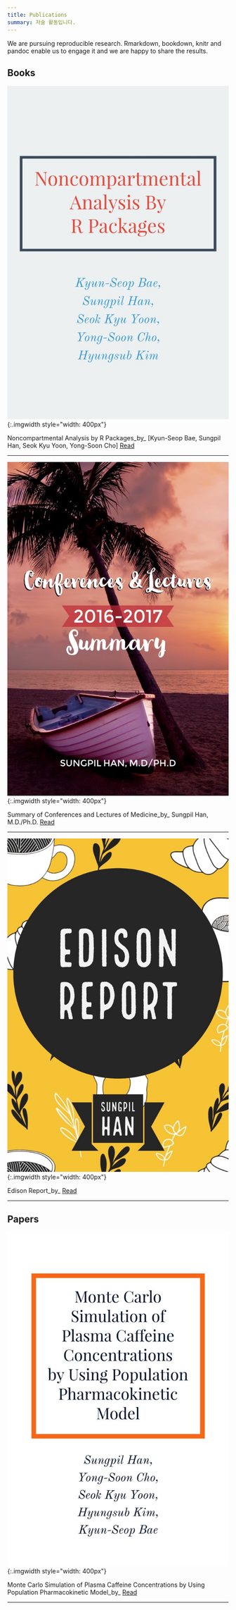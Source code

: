 ```yaml
---
title: Publications
summary: 저술 활동입니다.
---
```




We are pursuing reproducible research. Rmarkdown, bookdown, knitr and pandoc enable us to engage it and we are happy to share the results.

## Books

![](/img/nca_cover.jpg){:.imgwidth style="width: 400px"}

Noncompartmental Analysis by R Packages_by_ [Kyun-Seop Bae, Sungpil Han, Seok Kyu Yoon, Yong-Soon Cho] [<i class="fa fa-book" aria-hidden="true"></i> Read](https://asancpt.github.io/pkrBook)

---



![](/img/conferences_cover.jpg){:.imgwidth style="width: 400px"}

Summary of Conferences and Lectures of Medicine_by_ Sungpil Han, M.D./Ph.D. [<i class="fa fa-book" aria-hidden="true"></i> Read](https://shanmdphd.github.io/conferences)

---



![](/img/edison_cover.jpg){:.imgwidth style="width: 400px"}

Edison Report_by_  [<i class="fa fa-book" aria-hidden="true"></i> Read](https://asancpt.github.io/EdisonReport)

---



## Papers

![](/img/caffeine_cover.jpg) {:.imgwidth style="width: 400px"}

Monte Carlo Simulation of Plasma Caffeine Concentrations by Using Population Pharmacokinetic Model_by_  [<i class="fa fa-book" aria-hidden="true"></i> Read](https://asancpt.github.io/CaffeineEdison)

---


